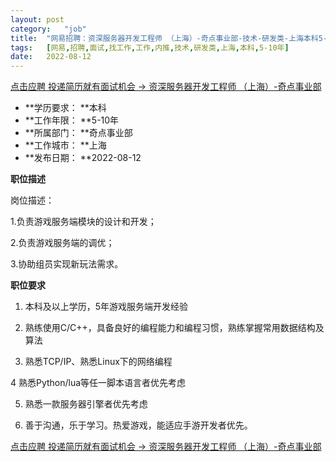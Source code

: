 ```yaml
---
layout:	post
category:	"job"
title:	"网易招聘：资深服务器开发工程师 （上海）-奇点事业部-技术-研发类-上海本科5-10年"
tags:	[网易,招聘,面试,找工作,工作,内推,技术,研发类,上海,本科,5-10年]
date:	2022-08-12
---
```


[点击应聘 投递简历就有面试机会 ->  资深服务器开发工程师 （上海）-奇点事业部](http://mobile.bole.netease.com/bole/boleDetail?id=19631&employeeId=346f03c3cda5f04c&key=all)



- **学历要求： **本科
- **工作年限： **5-10年
- **所属部门： **奇点事业部
- **工作城市： **上海
- **发布日期： **2022-08-12



**职位描述**

岗位描述：

1.负责游戏服务端模块的设计和开发；

2.负责游戏服务端的调优；

3.协助组员实现新玩法需求。





**职位要求**

1. 本科及以上学历，5年游戏服务端开发经验

2. 熟练使用C/C++，具备良好的编程能力和编程习惯，熟练掌握常用数据结构及算法

3. 熟悉TCP/IP、熟悉Linux下的网络编程

4 熟悉Python/lua等任一脚本语言者优先考虑

5. 熟悉一款服务器引擎者优先考虑

6. 善于沟通，乐于学习。热爱游戏，能适应手游开发者优先。



[点击应聘 投递简历就有面试机会 ->  资深服务器开发工程师 （上海）-奇点事业部](http://mobile.bole.netease.com/bole/boleDetail?id=19631&employeeId=346f03c3cda5f04c&key=all)